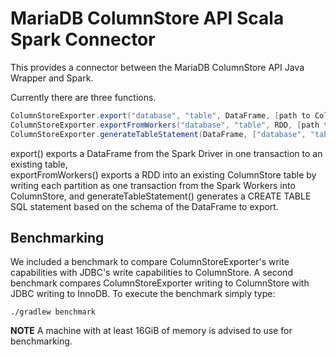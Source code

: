# MariaDB ColumnStore API Scala Spark Connector
This provides a connector between the MariaDB ColumnStore API Java Wrapper and Spark.

Currently there are three functions.
```scala
ColumnStoreExporter.export("database", "table", DataFrame, [path to Columnstore.xml])
ColumnStoreExporter.exportFromWorkers("database", "table", RDD, [path to Columnstore.xml])
ColumnStoreExporter.generateTableStatement(DataFrame, ["database", "table", determineTypeLength])
```
export() exports a DataFrame from the Spark Driver in one transaction to an existing table,  
exportFromWorkers() exports a RDD into an existing ColumnStore table by writing each partition as one transaction from the Spark Workers into ColumnStore, and 
generateTableStatement() generates a CREATE TABLE SQL statement based on the schema of the DataFrame to export.

## Benchmarking
We included a benchmark to compare ColumnStoreExporter's write capabilities with JDBC's write capabilities to ColumnStore. A second benchmark compares ColumnStoreExporter writing to ColumnStore with JDBC writing to InnoDB. To execute the benchmark simply type:
```shell
./gradlew benchmark
```
**NOTE** A machine with at least 16GiB of memory is advised to use for benchmarking.
